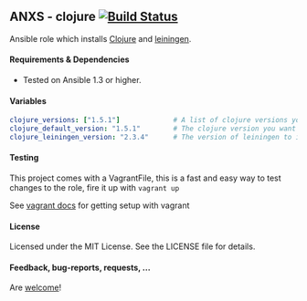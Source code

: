 ## ANXS - clojure [![Build Status](https://travis-ci.org/ANXS/clojure.png)](https://travis-ci.org/ANXS/clojure)

Ansible role which installs [Clojure](http://clojure.org/) and [leiningen](http://leiningen.org/).


#### Requirements & Dependencies
- Tested on Ansible 1.3 or higher.


#### Variables

```yaml
clojure_versions: ["1.5.1"]             # A list of clojure versions you want to have installed
clojure_default_version: "1.5.1"        # The clojure version you want to be the system default
clojure_leiningen_version: "2.3.4"      # The version of leiningen to install
```


#### Testing
This project comes with a VagrantFile, this is a fast and easy way to test changes to the role, fire it up with `vagrant up`

See [vagrant docs](https://docs.vagrantup.com/v2/) for getting setup with vagrant


#### License

Licensed under the MIT License. See the LICENSE file for details.


#### Feedback, bug-reports, requests, ...

Are [welcome](https://github.com/ANXS/clojure/issues)!
